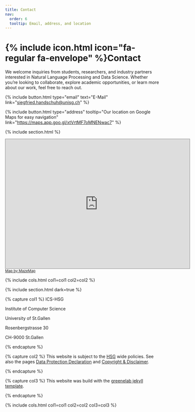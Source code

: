 ```yaml
---
title: Contact
nav:
  order: 6
  tooltip: Email, address, and location
---
```


# {% include icon.html icon="fa-regular fa-envelope" %}Contact

We welcome inquiries from students, researchers, and industry partners interested in Natural Language Processing and Data Science. Whether you’re looking to collaborate, explore academic opportunities, or learn more about our work, feel free to reach out.

{%
  include button.html
  type="email"
  text="E-Mail"
  link="siegfried.handschuh@unisg.ch"
%}
<!-- {%
  include button.html
  type="phone"
  text="(555) 867-5309"
  link="+1-555-867-5309"
%} -->
{%
  include button.html
  type="address"
  tooltip="Our location on Google Maps for easy navigation"
  link="https://maps.app.goo.gl/xtVrtMF7oMNENwac7"
%}

{% include section.html %}

<iframe width="600" height="420" frameBorder="0" scrolling="no" marginHeight="0" marginWidth="0" src="https://use.mazemap.com/embed.html#v=1&amp;config=unisg-profile&amp;campusid=710&amp;zlevel=1&amp;center=9.371144,47.425149&amp;zoom=18.9&amp;sharepoitype=poi&amp;sharepoi=1000760525&amp;utm_medium=iframe" style="border:1px solid grey" allow="geolocation" title="Map by MazeMap"></iframe><br/><small><a href="https://www.mazemap.com/">Map by MazeMap</a></small>


{% include cols.html col1=col1 col2=col2 %}

{% include section.html dark=true %}

{% capture col1 %}
ICS-HSG

Institute of Computer Science

University of St.Gallen

Rosenbergstrasse 30

CH-9000 St.Gallen

{% endcapture %}

{% capture col2 %}
This website is subject to the [HSG](https://www.unisg.ch/) wide policies. See also the pages [Data Protection Declaration](https://www.unisg.ch/en/data-protection-declaration/) and [Copyright & Disclaimer](https://www.unisg.ch/en/copyright-disclaimer/).

{% endcapture %}

{% capture col3 %}
This website was build with the [greenelab jekyll template](https://github.com/greenelab/lab-website-template).

{% endcapture %}

{% include cols.html col1=col1 col2=col2 col3=col3 %}
